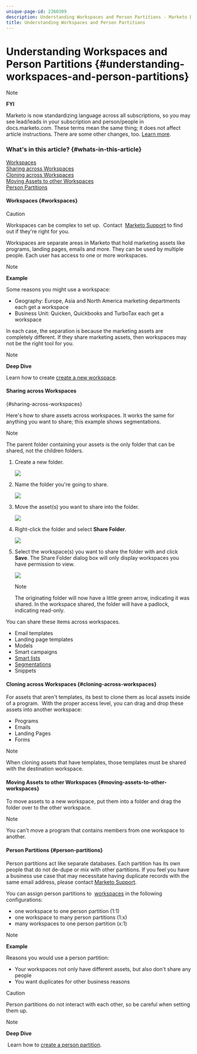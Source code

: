 ```yaml
---
unique-page-id: 2360309
description: Understanding Workspaces and Person Partitions - Marketo Docs - Product Documentation
title: Understanding Workspaces and Person Partitions
---
```


# Understanding Workspaces and Person Partitions {#understanding-workspaces-and-person-partitions}

>[!NOTE]
>
>**FYI**
>
>Marketo is now standardizing language across all subscriptions, so you may see lead/leads in your subscription and person/people in docs.marketo.com. These terms mean the same thing; it does not affect article instructions. There are some other changes, too. [Learn more](http://docs.marketo.com/display/DOCS/Updates+to+Marketo+Terminology).

### What's in this article? {#whats-in-this-article}

[Workspaces](#workspaces)  
[Sharing across Workspaces](#sharing-across-workspaces)  
[Cloning across Workspaces](#cloning-across-workspaces)  
[Moving Assets to other Workspaces](#moving-assets-to-other-workspaces)  
[Person Partitions](#person-partitions)

#### Workspaces {#workspaces}

>[!CAUTION]
>
>Workspaces can be complex to set up. &nbsp;Contact&nbsp; [Marketo Support](http://support.marketo.com/) to find out if they're right for you.

Workspaces are separate areas in Marketo that hold marketing assets like programs, landing pages, emails and more. They can be used by multiple people. Each user has access to one or more workspaces. 

>[!NOTE]
>
>**Example**
>
>Some reasons you might use a workspace:
>
>* Geography: Europe, Asia and North America marketing departments each get a workspace
>* Business Unit: Quicken, Quickbooks and TurboTax each get a workspace
>
>In each case, the separation is because the marketing assets are completely different. If they share marketing assets, then workspaces may not be the right tool for you.

>[!NOTE]
>
>**Deep Dive**
>
>Learn how to create [create a new workspace](create-a-new-workspace.md).

#### Sharing across Workspaces&nbsp;   
{#sharing-across-workspaces}

Here's how to share assets across workspaces. It works the same for anything you want to share; this example shows segmentations.

>[!NOTE]
>
>The parent folder containing your assets is the only folder that can be shared, not the children folders.

1. Create a new folder.

   ![](assets/one.png)

1. Name the folder you're going to share.

   ![](assets/two.png)

1. Move the asset(s) you want to share into the folder.

   ![](assets/three.png)

1. Right-click the folder and select **Share Folder**.

   ![](assets/four.png)

1. Select the workspace(s) you want to share the folder with and click **Save**. The Share Folder dialog box will only display workspaces you have permission to view.

   ![](assets/image2015-5-27-11-3a6-3a40.png)

   >[!NOTE]
   >
   >The originating folder will now have a little green arrow, indicating it was shared. In the workspace shared, the folder will have a padlock, indicating read-only.

You can share these items across workspaces.

* Email templates
* Landing page templates
* Models
* Smart campaigns
* [Smart lists](../../../product-docs/core-marketo-concepts/smart-lists-and-static-lists/using-smart-lists/reference-a-list-or-smart-list-across-workspaces.md)
* [Segmentations](share-segmentations-across-workspaces-and-partitions.md)
* Snippets

#### Cloning across Workspaces {#cloning-across-workspaces}

For assets that aren't templates, its best to clone them as local assets inside of a program.&nbsp; With the proper access level, you can drag and drop these assets into another workspace:

* Programs
* Emails
* Landing Pages
* Forms

>[!NOTE]
>
>When cloning assets that have templates, those templates must be shared with the destination workspace.

#### Moving Assets to other Workspaces {#moving-assets-to-other-workspaces}

To move assets to a new workspace, put them into a folder and drag the folder over to the other workspace.

>[!NOTE]
>
>You can't move a program that contains members from one workspace to another.

#### Person Partitions {#person-partitions}

Person partitions act like separate databases.&nbsp;Each partition has its own people that do not de-dupe or mix with other partitions. If you feel you have a business use case that may necessitate having duplicate records with the same email address, please contact [Marketo Support](http://support.marketo.com).

You can assign person partitions to&nbsp; [workspaces](create-a-new-workspace.md) in the following configurations:

* one workspace to one person partition (1:1)
* one workspace to many person partitions (1:x)
* many workspaces to one person partition (x:1)

>[!NOTE]
>
>**Example**
>
>Reasons you would use a person partition:
>
>* Your workspaces not only have different assets, but also don't share any people
>* You want duplicates for other business reasons
>

>[!CAUTION]
>
>Person partitions do not interact with each other, so be careful when setting them up.

>[!NOTE]
>
>**Deep Dive**
>
>&nbsp;Learn how to [create a person partition](create-a-person-partition.md).

